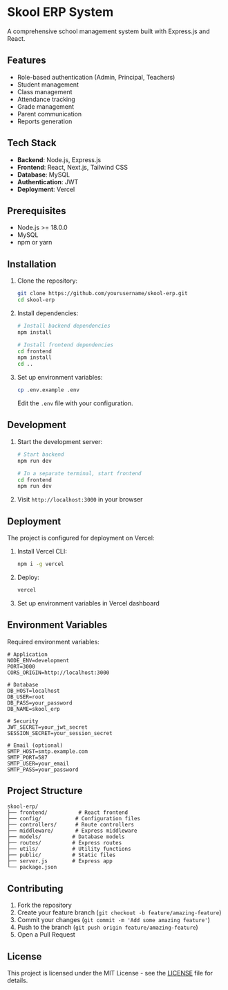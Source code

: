 # Skool ERP System

A comprehensive school management system built with Express.js and React.

## Features

- Role-based authentication (Admin, Principal, Teachers)
- Student management
- Class management
- Attendance tracking
- Grade management
- Parent communication
- Reports generation

## Tech Stack

- **Backend**: Node.js, Express.js
- **Frontend**: React, Next.js, Tailwind CSS
- **Database**: MySQL
- **Authentication**: JWT
- **Deployment**: Vercel

## Prerequisites

- Node.js >= 18.0.0
- MySQL
- npm or yarn

## Installation

1. Clone the repository:
   ```bash
   git clone https://github.com/yourusername/skool-erp.git
   cd skool-erp
   ```

2. Install dependencies:
   ```bash
   # Install backend dependencies
   npm install

   # Install frontend dependencies
   cd frontend
   npm install
   cd ..
   ```

3. Set up environment variables:
   ```bash
   cp .env.example .env
   ```
   Edit the `.env` file with your configuration.

## Development

1. Start the development server:
   ```bash
   # Start backend
   npm run dev

   # In a separate terminal, start frontend
   cd frontend
   npm run dev
   ```

2. Visit `http://localhost:3000` in your browser

## Deployment

The project is configured for deployment on Vercel:

1. Install Vercel CLI:
   ```bash
   npm i -g vercel
   ```

2. Deploy:
   ```bash
   vercel
   ```

3. Set up environment variables in Vercel dashboard

## Environment Variables

Required environment variables:

```
# Application
NODE_ENV=development
PORT=3000
CORS_ORIGIN=http://localhost:3000

# Database
DB_HOST=localhost
DB_USER=root
DB_PASS=your_password
DB_NAME=skool_erp

# Security
JWT_SECRET=your_jwt_secret
SESSION_SECRET=your_session_secret

# Email (optional)
SMTP_HOST=smtp.example.com
SMTP_PORT=587
SMTP_USER=your_email
SMTP_PASS=your_password
```

## Project Structure

```
skool-erp/
├── frontend/          # React frontend
├── config/           # Configuration files
├── controllers/      # Route controllers
├── middleware/       # Express middleware
├── models/          # Database models
├── routes/          # Express routes
├── utils/           # Utility functions
├── public/          # Static files
├── server.js        # Express app
└── package.json
```

## Contributing

1. Fork the repository
2. Create your feature branch (`git checkout -b feature/amazing-feature`)
3. Commit your changes (`git commit -m 'Add some amazing feature'`)
4. Push to the branch (`git push origin feature/amazing-feature`)
5. Open a Pull Request

## License

This project is licensed under the MIT License - see the [LICENSE](LICENSE) file for details. 